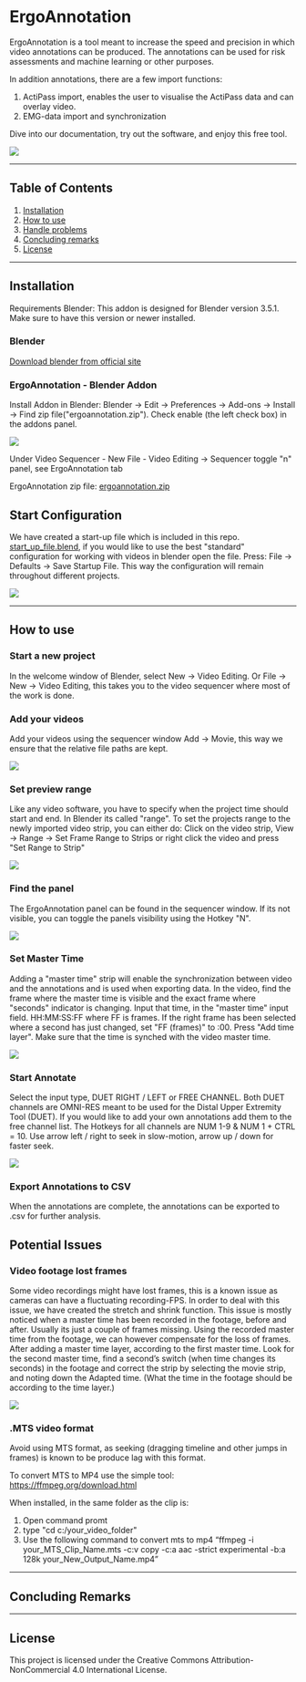 # ErgoAnnotation
ErgoAnnotation is a tool meant to increase the speed and precision in which video annotations can be produced. The annotations can be used for risk assessments and machine learning or other purposes.  

In addition annotations, there are a few import functions:
1. ActiPass import, enables the user to visualise the ActiPass data and can overlay video. 
2. EMG-data import and synchronization 


Dive into our documentation, try out the software, and enjoy this free tool.

![](https://github.com/Rockfella/rockfella_public/blob/main/annotate_example.gif)

---

## Table of Contents

1. [Installation](#Installation)
2. [How to use](#How-to-use)
3. [Handle problems](#Handle-problems)
4. [Concluding remarks](#Concluding-Remarks)
5. [License](#License)


---

## Installation

Requirements
Blender: This addon is designed for Blender version 3.5.1. Make sure to have this version or newer installed.



### Blender


[Download blender from official site](https://www.blender.org/download/)



### ErgoAnnotation - Blender Addon
Install Addon in Blender: 
Blender -> Edit -> Preferences -> Add-ons -> Install -> Find zip file("ergoannotation.zip"). Check enable (the left check box) in the addons panel.

![](https://github.com/Rockfella/rockfella_public/blob/main/install_addon.png)


Under Video Sequencer - New File - Video Editing -> Sequencer toggle "n" panel, see ErgoAnnotation tab

ErgoAnnotation zip file:
[ergoannotation.zip](https://github.com/Rockfella/ErgoAnnotation/blob/master/latest/ergoannotation.zip)
## Start Configuration
We have created a start-up file which is included in this repo. [start_up_file.blend](https://github.com/Rockfella/ErgoAnnotation/blob/master/start_up_file.blend), if you would like to use 
the best "standard" configuration for working with videos in blender open the file. Press: File -> Defaults -> 
Save Startup File. This way the configuration will remain throughout different projects.

![](https://github.com/Rockfella/rockfella_public/blob/main/start_up_file.png)



---

## How to use

### Start a new project
In the welcome window of Blender, select New -> Video Editing. Or File -> New -> Video Editing, this takes you to the video sequencer where most of the work is done.



### Add your videos
Add your videos using the sequencer window Add -> Movie, this way we ensure that the relative file paths are kept. 

![](https://github.com/Rockfella/rockfella_public/blob/main/add_movie.gif)

### Set preview range
Like any video software, you have to specify when the project time should start and end. In Blender its called "range". To set the projects range to the newly imported video strip, you can either do: Click on the video strip, View -> Range -> Set Frame Range to Strips or right click the video and press "Set Range to Strip"


![](https://github.com/Rockfella/rockfella_public/blob/main/set_range.gif)

### Find the panel
The ErgoAnnotation panel can be found in the sequencer window. If its not visible, you can toggle the panels visibility using the Hotkey "N". 

![](https://github.com/Rockfella/rockfella_public/blob/main/toggle_panel.gif)

### Set Master Time

Adding a "master time" strip will enable the synchronization between video and the annotations and is used when exporting data. In the video, find the frame where the master time is visible and the exact frame where "seconds" indicator is changing. Input that time, in the "master time" input field. HH:MM:SS:FF where FF is frames. If the right frame has been selected where a second has just changed, set "FF (frames)" to :00. Press "Add time layer". Make sure that the time is synched with the video master time. 

![](https://github.com/Rockfella/rockfella_public/blob/main/master_time_colors.gif)

### Start Annotate
Select the input type, DUET RIGHT / LEFT or FREE CHANNEL. Both DUET channels are OMNI-RES meant to be used for the Distal Upper Extremity Tool (DUET). If you would like to add your own annotations add them to the free channel list. The Hotkeys for all channels are NUM 1-9 & NUM 1 + CTRL = 10. Use arrow left / right to seek in slow-motion, arrow up / down for faster seek.

![](https://github.com/Rockfella/rockfella_public/blob/main/annotate_example.gif)


### Export Annotations to CSV
When the annotations are complete, the annotations can be exported to .csv for further analysis. 



## Potential Issues
### Video footage lost frames
Some video recordings might have lost frames, this is a known issue as cameras can have a fluctuating recording-FPS. 
In order to deal with this issue, we have created the stretch and shrink function. This issue is mostly noticed when a master time has been recorded in the footage, before and after. Usually its just a couple of frames missing. Using the recorded master time from the footage, we can however compensate for the loss of frames. After adding a master time layer, according to the first master time. Look for the second master time, find a second’s switch (when time changes its seconds) in the footage and correct the strip by selecting the movie strip, and noting down the Adapted time. (What the time in the footage should be according to the time layer.)  


![](https://github.com/Rockfella/rockfella_public/blob/main/stretch_shrink.gif)


### .MTS video format
Avoid using MTS format, as seeking (dragging timeline and other jumps in frames) is known to be produce lag with this format.

To convert MTS to MP4 use the simple tool:
https://ffmpeg.org/download.html

When installed, in the same folder as the clip is:
1. Open command promt
2. type "cd c:/your_video_folder"
3. Use the following command to convert mts to mp4 “ffmpeg -i your_MTS_Clip_Name.mts -c:v copy -c:a aac -strict experimental -b:a 128k your_New_Output_Name.mp4”


---

## Concluding Remarks



---

## License

This project is licensed under the Creative Commons Attribution-NonCommercial 4.0 International License.